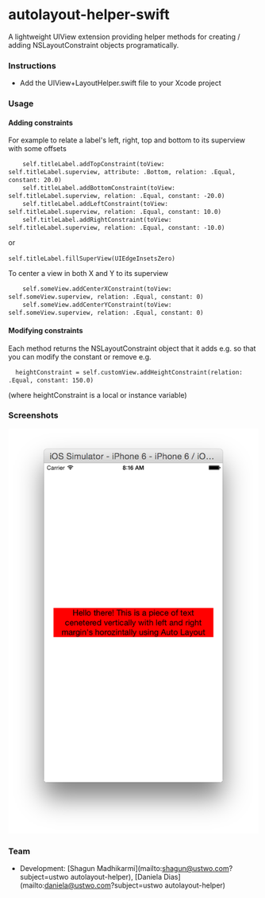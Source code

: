 autolayout-helper-swift
=======================

A lightweight UIView extension providing helper methods for creating / adding NSLayoutConstraint objects programatically.

### Instructions
- Add the UIView+LayoutHelper.swift file to your Xcode project

### Usage

#### Adding constraints

For example to relate a label's left, right, top and bottom to its superview with some offsets

        self.titleLabel.addTopConstraint(toView: self.titleLabel.superview, attribute: .Bottom, relation: .Equal, constant: 20.0)
        self.titleLabel.addBottomConstraint(toView: self.titleLabel.superview, relation: .Equal, constant: -20.0)
        self.titleLabel.addLeftConstraint(toView: self.titleLabel.superview, relation: .Equal, constant: 10.0)
        self.titleLabel.addRightConstraint(toView: self.titleLabel.superview, relation: .Equal, constant: -10.0)

or 

<code>self.titleLabel.fillSuperView(UIEdgeInsetsZero)</code>

To center a view in both X and Y to its superview

        self.someView.addCenterXConstraint(toView: self.someView.superview, relation: .Equal, constant: 0)
        self.someView.addCenterYConstraint(toView: self.someView.superview, relation: .Equal, constant: 0)

#### Modifying constraints

Each method returns the NSLayoutConstraint object that it adds e.g. so that you can modify the constant or remove  e.g. 

      heightConstraint = self.customView.addHeightConstraint(relation: .Equal, constant: 150.0)

(where heightConstraint is a local or instance variable)

### Screenshots

![Alt text](screen1.png "Optional title")

### Team
* Development: [Shagun Madhikarmi](mailto:shagun@ustwo.com?subject=ustwo autolayout-helper), [Daniela Dias](mailto:daniela@ustwo.com?subject=ustwo autolayout-helper)
